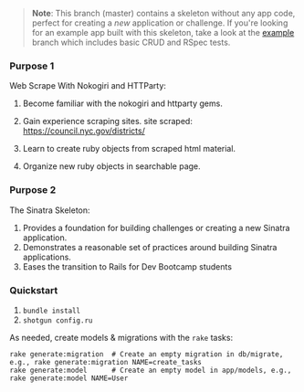 > **Note**: This branch (master) contains a skeleton without any app code, perfect for creating a _new_ application or challenge. If you're looking for an example app built with this skeleton, take a look at the [example](/../..//tree/example) branch which includes basic CRUD and RSpec tests.

### Purpose 1

Web Scrape With Nokogiri and HTTParty: 

1. Become familiar with the nokogiri and httparty gems. 
2. Gain experience scraping sites. 
        site scraped: https://council.nyc.gov/districts/
        
3. Learn to create ruby objects from scraped html material. 
4. Organize new ruby objects in searchable page. 


### Purpose 2

The Sinatra Skeleton:

1. Provides a foundation for building challenges or creating a new Sinatra application.
2. Demonstrates a reasonable set of practices around building Sinatra applications.
3. Eases the transition to Rails for Dev Bootcamp students



### Quickstart

1.  `bundle install`
2.  `shotgun config.ru`

As needed, create models & migrations with the `rake` tasks:

```
rake generate:migration  # Create an empty migration in db/migrate, e.g., rake generate:migration NAME=create_tasks
rake generate:model      # Create an empty model in app/models, e.g., rake generate:model NAME=User
```

